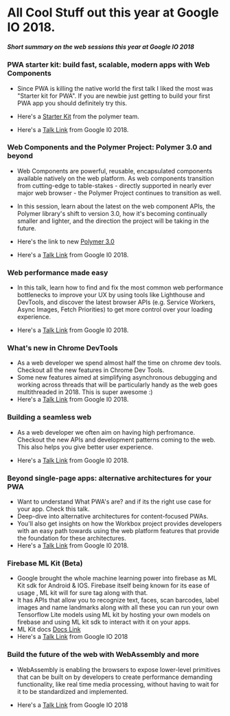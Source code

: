 # All Cool Stuff out this year at Google IO 2018.

##### Short summary on the web sessions this year at Google IO 2018

### PWA starter kit: build fast, scalable, modern apps with Web Components ###

* Since PWA is killing the native world the first talk I liked the most was "Starter kit for PWA". If you are newbie just getting to build your first PWA app you should definitely try this.

* Here's a [Starter Kit](https://github.com/Polymer/pwa-starter-kit) from the polymer team. 
* Here's a [Talk Link](https://www.youtube.com/watch?v=we3lLo-UFtk) from Google I0 2018.

### Web Components and the Polymer Project: Polymer 3.0 and beyond

* Web Components are powerful, reusable, encapsulated components available natively on the web platform. As web components transition from cutting-edge to table-stakes - directly supported in nearly ever major web browser - the Polymer Project continues to transition as well. 

* In this session, learn about the latest on the web component APIs, the Polymer library's shift to version 3.0, how it's becoming continually smaller and lighter, and the direction the project will be taking in the future.

* Here's the link to new [Polymer 3.0](https://www.polymer-project.org/blog/2018-01-18-polymer-3-new-preview)
* Here's a [Talk Link](https://www.youtube.com/watch?v=7CUO7PyD5zA) from Google I0 2018.

### Web performance made easy

* In this talk, learn how to find and fix the most common web performance bottlenecks to improve your UX by using tools like Lighthouse and DevTools, and discover the latest browser APIs (e.g. Service Workers, Async Images, Fetch Priorities) to get more control over your loading experience.

* Here's a [Talk Link](https://www.youtube.com/watch?v=Mv-l3-tJgGk) from Google I0 2018.


### What's new in Chrome DevTools

* As a web developer we spend almost half the time on chrome dev tools. Checkout all the new features in Chrome Dev Tools.
* Some new features aimed at simplifying asynchronous debugging and working across threads that will be particularly handy as the web goes multithreaded in 2018. This is super awesome :)
* Here's a [Talk Link](https://www.youtube.com/watch?v=mfuE53x4b3k) from Google I0 2018.

### Building a seamless web

* As a web developer we often aim on having high perfromance. Checkout the new APIs and development patterns coming to the web. This also helps you give better user experience.

* Here's a [Talk Link](https://www.youtube.com/watch?v=Wi_PhaFdjlo) from Google I0 2018.

### Beyond single-page apps: alternative architectures for your PWA

* Want to understand What PWA's are? and if its the right use case for your app. Check this talk.
* Deep-dive into alternative architectures for content-focused PWAs.
* You'll also get insights on how the Workbox project provides developers with an easy path towards using the web platform features that provide the foundation for these architectures.
* Here's a [Talk Link](https://www.youtube.com/watch?v=X6yof_vIQnk) from Google I0 2018.

### Firebase ML Kit (Beta)
* Google brought the whole machine learning power into firebase as ML Kit sdk for Android & IOS. Firebase itself being known for its ease of usage , ML kit will for sure tag along with that.
* It has APIs that allow you to recognize text, faces, scan barcodes, label images and name landmarks along with all these you can run your own Tensorflow Lite models using ML kit by hosting your own models on firebase and using ML kit sdk to interact with it on your apps.
* ML Kit docs [Docs Link](https://firebase.google.com/docs/ml-kit/)
* Here's a [Talk Link](https://www.youtube.com/watch?v=Z-dqGRSsaBs) from Google IO 2018

### Build the future of the web with WebAssembly and more 
* WebAssembly is enabling the browsers to expose lower-level primitives that can be built on by developers to create performance demanding functionality, like real time media processing, without having to wait for it to be standardized and implemented. 

* Here's a [Talk Link](https://www.youtube.com/watch?v=BnYq7JapeDA) from Google IO 2018




